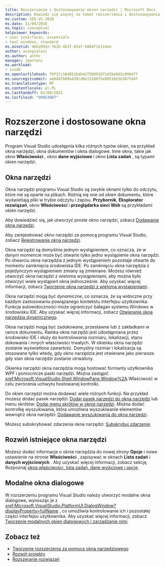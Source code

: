 ```yaml
---
title: Rozszerzanie i dostosowywanie okien narzędzi | Microsoft Docs
description: Dowiedz się więcej na temat rozszerzania i dostosowywania okien narzędzi dostępnych w programie Visual Studio, w tym okno Właściwości, okna danych wyjściowych i okna Lista zadań.
ms.custom: SEO-VS-2020
ms.date: 11/04/2016
ms.topic: conceptual
helpviewer_keywords:
- user interfaces, essentials
- tool windows, standard
ms.assetid: 46b2892e-7b2b-4b3f-83a7-b884f1e114ee
author: acangialosi
ms.author: anthc
manager: jmartens
ms.workload:
- vssdk
ms.openlocfilehash: f9f17c16d051bdb42750d91971d2be0d3c09b47f
ms.sourcegitcommit: ae6d47b09a439cd0e13180f5e89510e3e347fd47
ms.translationtype: MT
ms.contentlocale: pl-PL
ms.lasthandoff: 02/08/2021
ms.locfileid: "99953087"
---
```

# <a name="extend-and-customize-tool-windows"></a>Rozszerzone i dostosowane okna narzędzi
Program Visual Studio udostępnia kilka różnych typów okien, na przykład okna narzędzi, okna dokumentów i okna dialogowe. Inne okna, takie jak okno **Właściwości** , okno **dane wyjściowe** i okno **Lista zadań** , są typami okien narzędzi.

## <a name="tool-windows"></a>Okna narzędzi
 Okna narzędzi programu Visual Studio są zwykle oknami tylko do odczytu, które nie są oparte na plikach. Różnią się one od okien dokumentu, które wyświetlają pliki w trybie odczytu i zapisu. **Przybornik**, **Eksplorator rozwiązań**, okno **Właściwości** i **przeglądarka sieci Web** są przykładami okien narzędzi.

 Aby dowiedzieć się, jak utworzyć proste okno narzędzi, zobacz [Dodawanie okna narzędzi](../extensibility/adding-a-tool-window.md).

 Aby zarejestrować okno narzędzi za pomocą programu Visual Studio, zobacz [Rejestrowanie okna narzędzi](../extensibility/registering-a-tool-window.md).

 Okna narzędzi są domyślnie jednym wystąpieniem, co oznacza, że w danym momencie może być otwarte tylko jedno wystąpienie okna narzędzi. Po otwarciu okna narzędzia z jednym wystąpieniem pozostaje otwarte do momentu zamknięcia środowiska IDE. Po zamknięciu okna narzędzia z pojedynczym wystąpieniem zmiany są zmieniane. Możesz również utworzyć okna narzędzi z wieloma wystąpieniami, aby można było otworzyć wiele wystąpień okna jednocześnie. Aby uzyskać więcej informacji, zobacz [Tworzenie okna narzędzi z wieloma wystąpieniami](../extensibility/creating-a-multi-instance-tool-window.md) .

 Okna narzędzi mogą być *dynamiczne*, co oznacza, że są widoczne przy każdym zastosowaniu powiązanego kontekstu interfejsu użytkownika. Funkcja autowidoczności może ograniczyć bałagan systemu Windows w środowisku IDE. Aby uzyskać więcej informacji, zobacz [Otwieranie okna narzędzia dynamicznego](../extensibility/opening-a-dynamic-tool-window.md).

 Okna narzędzi mogą być zadokowane, przestawne lub z zakładkami w ramce dokumentu. Ramka okna narzędzi jest udostępniana przez środowisko IDE i służy do kontrolowania rozmiaru, lokalizacji, stanu dokowania i innych właściwości trwałych. W okienku okna narzędzi zostanie wyświetlona zawartość. Domyślny rozmiar i lokalizacja są stosowane tylko wtedy, gdy okno narzędzia jest otwierane jako pierwsze. gdy stan okna narzędzi zostanie utrwalony.

 Okienka narzędzi okna narzędzia mogą hostować formanty użytkownika WPF i pomocnicze paski narzędzi. Można zastąpić <xref:Microsoft.VisualStudio.Shell.WindowPane.Window%2A> Właściwość w celu zwrócenia uchwytu hostowanej kontrolki.

 Do okien narzędzi można dodawać wiele różnych funkcji. Na przykład możesz dodać pasek narzędzi: [Dodaj pasek narzędzi do okna narzędzi](../extensibility/adding-a-toolbar-to-a-tool-window.md) lub menu skrótów: [Dodaj menu skrótów w oknie narzędzi](../extensibility/adding-a-shortcut-menu-in-a-tool-window.md). Można dodać kontrolkę wyszukiwania, która umożliwia wyszukiwanie elementów wewnątrz okna narzędzi: [Dodawanie wyszukiwania do okna narzędzi](../extensibility/adding-search-to-a-tool-window.md).

 Możesz subskrybować zdarzenia okna narzędzi: [Subskrybuj zdarzenie](../extensibility/subscribing-to-an-event.md).

## <a name="extend-existing-tool-windows"></a>Rozwiń istniejące okna narzędzi
 Możesz dodać informacje o oknie narzędzia do nowej strony **Opcje** i nowe ustawienie na stronie **Właściwości** , zapisywać w oknach **Lista zadań** i **danych wyjściowych** . Aby uzyskać więcej informacji, zobacz sekcję Rozpoznaj [okna właściwości, lista zadań, dane wyjściowe i opcje](../extensibility/extending-the-properties-task-list-output-and-options-windows.md).

## <a name="modal-dialog-boxes"></a>Modalne okna dialogowe
 W rozszerzeniu programu Visual Studio należy utworzyć modalne okna dialogowe, wynosząc je z <xref:Microsoft.VisualStudio.PlatformUI.DialogWindow?displayProperty=fullName> , co umożliwia kontrolowanie ich i pozostałej części interfejsu użytkownika. Aby uzyskać więcej informacji, zobacz [Tworzenie modalnych okien dialogowych i zarządzanie nimi](../extensibility/creating-and-managing-modal-dialog-boxes.md).

## <a name="see-also"></a>Zobacz też
- [Tworzenie rozszerzenia za pomocą okna narzędziowego](../extensibility/creating-an-extension-with-a-tool-window.md)
- [Rozwiń projekty](../extensibility/extending-projects.md)
- [Rozszeranie rozwiązań](../extensibility/extending-solutions.md)
